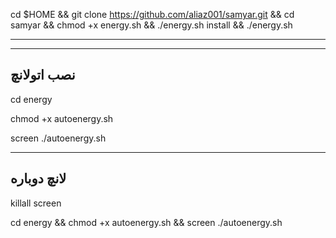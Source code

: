 

cd $HOME && git clone https://github.com/aliaz001/samyar.git && cd samyar && chmod +x energy.sh && ./energy.sh install && ./energy.sh
________
*****************
نصب اتولانچ
--------------
cd energy 

chmod +x autoenergy.sh 

screen ./autoenergy.sh
*****************
لانچ دوباره
--------------
killall screen

cd energy && chmod +x autoenergy.sh && screen ./autoenergy.sh



